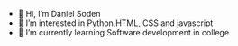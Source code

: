 - 👋 Hi, I’m Daniel Soden
- 👀 I’m interested in Python,HTML, CSS and javascript
- 🌱 I’m currently learning Software development in college
